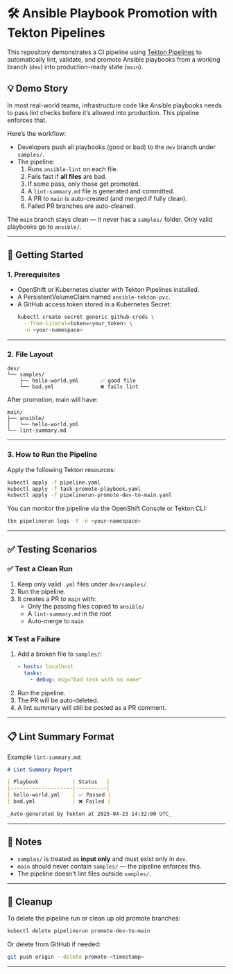 # 🛠 Ansible Playbook Promotion with Tekton Pipelines

This repository demonstrates a CI pipeline using [Tekton Pipelines](https://tekton.dev) to automatically lint, validate, and promote Ansible playbooks from a working branch (`dev`) into production-ready state (`main`).

## 💡 Demo Story

In most real-world teams, infrastructure code like Ansible playbooks needs to pass lint checks before it’s allowed into production. This pipeline enforces that.

Here’s the workflow:
- Developers push all playbooks (good or bad) to the `dev` branch under `samples/`.
- The pipeline:
  1. Runs `ansible-lint` on each file.
  2. Fails fast if **all files** are bad.
  3. If some pass, only those get promoted.
  4. A `lint-summary.md` file is generated and committed.
  5. A PR to `main` is auto-created (and merged if fully clean).
  6. Failed PR branches are auto-cleaned.

The `main` branch stays clean — it never has a `samples/` folder. Only valid playbooks go to `ansible/`.

---

## 🚀 Getting Started

### 1. Prerequisites

- OpenShift or Kubernetes cluster with Tekton Pipelines installed.
- A PersistentVolumeClaim named `ansible-tekton-pvc`.
- A GitHub access token stored in a Kubernetes Secret:
  ```bash
  kubectl create secret generic github-creds \
    --from-literal=token=<your_token> \
    -n <your-namespace>
  ```

---

### 2. File Layout

```
dev/
└── samples/
    ├── hello-world.yml       ✅ good file
    └── bad.yml               ❌ fails lint
```

After promotion, main will have:

```
main/
├── ansible/
│   └── hello-world.yml
└── lint-summary.md
```

---

### 3. How to Run the Pipeline

Apply the following Tekton resources:

```bash
kubectl apply -f pipeline.yaml
kubectl apply -f task-promote-playbook.yaml
kubectl apply -f pipelinerun-promote-dev-to-main.yaml
```

You can monitor the pipeline via the OpenShift Console or Tekton CLI:

```bash
tkn pipelinerun logs -f -n <your-namespace>
```

---

## ✅ Testing Scenarios

### ✅ Test a Clean Run

1. Keep only valid `.yml` files under `dev/samples/`.
2. Run the pipeline.
3. It creates a PR to `main` with:
   - Only the passing files copied to `ansible/`
   - A `lint-summary.md` in the root
   - Auto-merge to `main`

### ❌ Test a Failure

1. Add a broken file to `samples/`:
   ```yaml
   - hosts: localhost
     tasks:
       - debug: msg="bad task with no name"
   ```
2. Run the pipeline.
3. The PR will be auto-deleted.
4. A lint summary will still be posted as a PR comment.

---

## 📋 Lint Summary Format

Example `lint-summary.md`:

```markdown
# Lint Summary Report

| Playbook           | Status   |
|--------------------|----------|
| hello-world.yml    | ✅ Passed |
| bad.yml            | ❌ Failed |

_Auto-generated by Tekton at 2025-04-23 14:32:00 UTC_
```

---

## 📌 Notes

- `samples/` is treated as **input only** and must exist only in `dev`.
- `main` should never contain `samples/` — the pipeline enforces this.
- The pipeline doesn't lint files outside `samples/`.

---

## 🧼 Cleanup

To delete the pipeline run or clean up old promote branches:
```bash
kubectl delete pipelinerun promote-dev-to-main
```

Or delete from GitHub if needed:
```bash
git push origin --delete promote-<timestamp>
```

---

